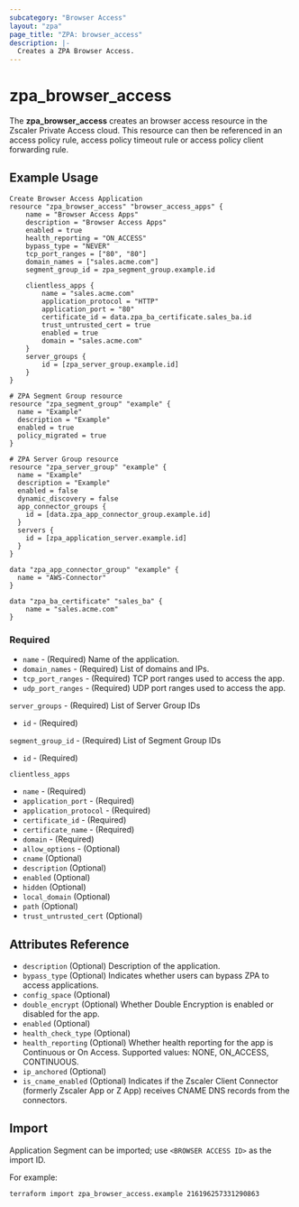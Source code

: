 ```yaml
---
subcategory: "Browser Access"
layout: "zpa"
page_title: "ZPA: browser_access"
description: |-
  Creates a ZPA Browser Access.
---
```

# zpa_browser_access

The **zpa_browser_access** creates an browser access resource in the Zscaler Private Access cloud. This resource can then be referenced in an access policy rule, access policy timeout rule or access policy client forwarding rule.

## Example Usage

```hcl
Create Browser Access Application
resource "zpa_browser_access" "browser_access_apps" {
    name = "Browser Access Apps"
    description = "Browser Access Apps"
    enabled = true
    health_reporting = "ON_ACCESS"
    bypass_type = "NEVER"
    tcp_port_ranges = ["80", "80"]
    domain_names = ["sales.acme.com"]
    segment_group_id = zpa_segment_group.example.id

    clientless_apps {
        name = "sales.acme.com"
        application_protocol = "HTTP"
        application_port = "80"
        certificate_id = data.zpa_ba_certificate.sales_ba.id
        trust_untrusted_cert = true
        enabled = true
        domain = "sales.acme.com"
    }
    server_groups {
        id = [zpa_server_group.example.id]
    }
}
```

```hcl
# ZPA Segment Group resource
resource "zpa_segment_group" "example" {
  name = "Example"
  description = "Example"
  enabled = true
  policy_migrated = true
}
```

```hcl
# ZPA Server Group resource
resource "zpa_server_group" "example" {
  name = "Example"
  description = "Example"
  enabled = false
  dynamic_discovery = false
  app_connector_groups {
    id = [data.zpa_app_connector_group.example.id]
  }
  servers {
    id = [zpa_application_server.example.id]
  }
}
```

```hcl
data "zpa_app_connector_group" "example" {
  name = "AWS-Connector"
}

data "zpa_ba_certificate" "sales_ba" {
    name = "sales.acme.com"
}

```

### Required

* `name` - (Required) Name of the application.
* `domain_names` - (Required) List of domains and IPs.
* `tcp_port_ranges` - (Required) TCP port ranges used to access the app.
* `udp_port_ranges` - (Required) UDP port ranges used to access the app.

`server_groups` - (Required) List of Server Group IDs

* `id` - (Required)

`segment_group_id` - (Required) List of Segment Group IDs

* `id` - (Required)

`clientless_apps`

* `name` - (Required)
* `application_port` - (Required)
* `application_protocol` - (Required)
* `certificate_id` - (Required)
* `certificate_name` - (Required)
* `domain` - (Required)
* `allow_options` - (Optional)
* `cname` (Optional)
* `description` (Optional)
* `enabled` (Optional)
* `hidden` (Optional)
* `local_domain` (Optional)
* `path` (Optional)
* `trust_untrusted_cert` (Optional)

## Attributes Reference

* `description` (Optional) Description of the application.
* `bypass_type` (Optional) Indicates whether users can bypass ZPA to access applications.
* `config_space` (Optional)
* `double_encrypt` (Optional) Whether Double Encryption is enabled or disabled for the app.
* `enabled` (Optional)
* `health_check_type` (Optional)
* `health_reporting` (Optional) Whether health reporting for the app is Continuous or On Access. Supported values: NONE, ON_ACCESS, CONTINUOUS.
* `ip_anchored` (Optional)
* `is_cname_enabled` (Optional) Indicates if the Zscaler Client Connector (formerly Zscaler App or Z App) receives CNAME DNS records from the connectors.

## Import

Application Segment can be imported; use `<BROWSER ACCESS ID>` as the import ID.

For example:

```shell
terraform import zpa_browser_access.example 216196257331290863
```
